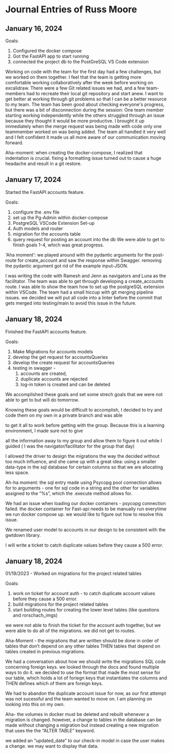 # Journal Entries of Russ Moore

## January 16, 2024

Goals:
1. Configured the docker compose
2. Got the FastAPI app to start running
3. connected the project db to the PostGreSQL VS Code extension


Working on code with the team for the first day had a few challenges, but we worked on them together. I feel that the team is getting more comfortable working collaboratively after the week before working on excalidraw. There were a few Git related issues we had, and a few team-members had to recreate their local git repository and start anew. I want to get better at working through git problems so that I can be a better resource to my team. The team has been good about checking everyone's progress, but there was a bit of disconnection during the session: One team member starting working independently while the others struggled through an issue because they thought it would be more productive. I brought it up immediately when the merge request was being made with code only one teammember worked on was being added. The team all handled it very well and I felt confident it made us all more aware of our communication moving forward.

Aha-moment: when creating the docker-compose, I realized that indentation is crucial. fixing a formatting issue turned out to cause a huge headache and result in a git restore. 

## January 17, 2024
Started the FastAPI accounts feature.

Goals:
1. configure the .env file
2. set up the Pg-Admin within docker-compose
3. PostgreSQL VSCode Extension Set-up
4. Auth models and router
5. migration for the accounts table
6. query request for posting an account into the db
We were able to get to finish goals 1-4, which was great progress.

'Aha moment': we played around with the pydantic arguments for the post-route for create_account and saw the response within Swagger. removing the pydantic argument got rid of the example input-JSON.

I was writing the code with Ramesh and Jenn as navigators and Luna as the facilitator. The team was able to get through developing a create_accounts route. I was able to show the team how to set up the postgreSQL extension within VSCode. The team had a small hiccup with git merging pipeline issues. we decided we will put all code into a linter before the commit that gets merged into testing/main to avoid this issue in the future.


## January 18, 2024
Finished the FastAPI accounts feature.

Goals:

1. Make Migrations for accounts models
2. develop the get request for accountsQueries
3. develop the create request for accountsQueries
4. testing in swagger -
    1.  accounts are created,
    2. duplicate accounts are rejected
    3. log-in token is created and can be deleted

We accomplished these goals and set some strech goals that we were not able to get to but will do tomorrow.

Knowing these goals would be difficult to accomplish, I decided to try and code them on my own in a private branch and was able

to get it all to work before getting with the group. Because this is a learning environment, I made sure not to give

all the information away to my group and allow them to figure it out while I guided ( I was the navigator/facilitator for the group that day)

I allowed the driver to design the migrations the way the decided without too much influence, and she came up with a great idea: using a smaller data-type in the sql database for certain columns so that we are allocating less space.

Ah-ha moment: the sql entry made using Psycopg pool connection allows for to arguments - one for sql code in a string and the other for variables assigned to the “%s”, which the .execute method allows for.

We had an issue when loading our docker containers - psycopg connection failed. the docker container for Fast-api needs to be manually run everytime we run docker compose up. we would like to figure out how to resolve this issue.

We renamed user model to accounts in our design to be consistent with the gwtdown library.

I will write a ticket to catch duplicate values before they cause a 500 error.


## January 18, 2024

01/19/2023 - Worked on migrations for the project related tables

Goals:

1. work on ticket for account auth - to catch duplicate account values before they cause a 500 error.
2. build migrations for the project related tables
3. start building routes for creating the lower level tables (like questions and rorschach_imgs)

we were not able to finish the ticket for the account auth together, but we were able to do all of the migrations. we did not get to routes.

Aha-Moment - the migrations that are written should be done in order of tables that don’t depend on any other tables THEN tables that depend on tables created in previous migrations.

We had a conversation about how we should write the migrations SQL code concerning foreign keys. we looked through the docs and found multiple ways to do it. we decided to use the format that made the most sense for our table, which holds a lot of foriegn keys that instantiates the columns and THEN defines which of them are foreign keys.

We had to abandon the duplicate account issue for now, as our first attempt was not sucessful and the team wanted to move on. I am planning on looking into this on my own.

Aha- the volumes in docker must be deleted and rebuilt whenever a migration is changed. however, a change to tables in the database can be made without changing a migration but instead creating a new migration that uses the the “ALTER TABLE” keyword.

we added an “updated_date” to our check-in model in case the user makes a change. we may want to display that data.
